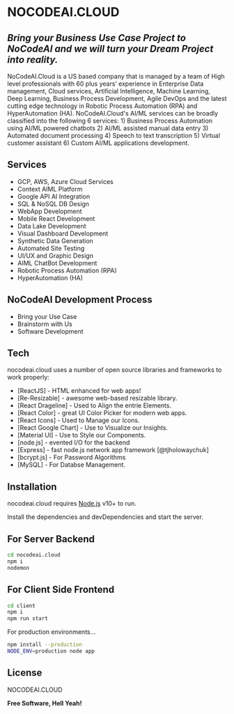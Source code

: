 # NOCODEAI.CLOUD
## _Bring your Business Use Case Project to NoCodeAI and we will turn your Dream Project into reality._

NoCodeAI.Cloud is a US based company that is managed by a team of High level professionals with 60 plus years’ experience in Enterprise Data management, Cloud services, Artificial Intelligence, Machine Learning, Deep Learning, Business Process Development, Agile DevOps and the latest cutting edge technology in Robotic Process Automation (RPA) and HyperAutomation (HA). NoCodeAI.Cloud's AI/ML services can be broadly classified into the following 6 services: 1) Business Process Automation using AI/ML powered chatbots 2) AI/ML assisted manual data entry 3) Automated document processing 4) Speech to text transcription 5) Virtual customer assistant 6) Custom AI/ML applications development.

## Services
- GCP, AWS, Azure Cloud Services
- Context AIML Platform
- Google API AI Integration
- SQL & NoSQL DB Design
- WebApp Development
- Mobile React Development
- Data Lake Development
- Visual Dashboard Development
- Synthetic Data Generation
- Automated Site Testing
- UI/UX and Graphic Design
- AIML ChatBot Development
- Robotic Process Automation (RPA)
- HyperAutomation (HA)

## NoCodeAI Development Process

- Bring your Use Case
- Brainstorm with Us
- Software Development

## Tech
nocodeai.cloud uses a number of open source libraries and frameworks to work properly:

- [ReactJS] - HTML enhanced for web apps!
- [Re-Resizable] - awesome web-based resizable library.
- [React Drageline] - Used to Align the entrie Elements.
- [React Color] - great UI Color Picker for modern web apps.
- [React Icons] - Used to Manage our Icons.
- [React Google Chart] - Use to Visualize our Insights.
- [Material UI] - Use to Style our Components.
- [node.js] - evented I/O for the backend
- [Express] - fast node.js network app framework [@tjholowaychuk]
- [bcrypt.js] - For Password Algorithms
- [MySQL] - For Databse Management.

## Installation

nocodeai.cloud requires [Node.js](https://nodejs.org/) v10+ to run.

Install the dependencies and devDependencies and start the server.
## For Server Backend
```sh
cd nocodeai.cloud
npm i
nodemon
```
## For Client Side Frontend
```sh
cd client
npm i
npm run start
```

For production environments...

```sh
npm install --production
NODE_ENV=production node app
```


## License

NOCODEAI.CLOUD

**Free Software, Hell Yeah!**
